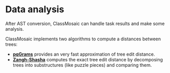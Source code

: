 # Data analysis

After AST conversion, ClassMosaic can handle task results and make some analysis.

ClassMosaic implements two algorithms to compute a distances between trees:

- **[pqGrams](https://github.com/hoonto/jqgram)** provides an very fast approximation of tree edit distance.
- **[Zangh-Shasha](https://github.com/schulzch/edit-distance-js)** computes the exact tree edit distance by decomposing trees into substructures (like puzzle pieces) and comparing them.
